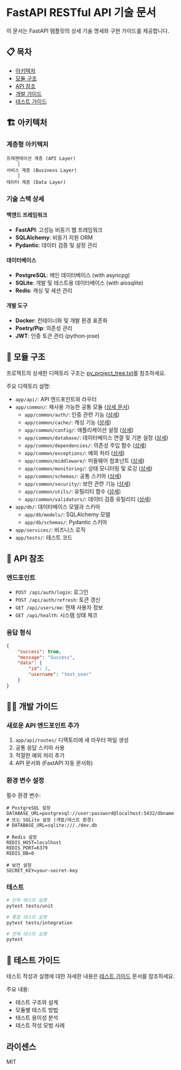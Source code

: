 # FastAPI RESTful API 기술 문서

이 문서는 FastAPI 템플릿의 상세 기술 명세와 구현 가이드를 제공합니다.

## 📋 목차

- [아키텍처](#아키텍처)
- [모듈 구조](#모듈-구조)
- [API 참조](#api-참조)
- [개발 가이드](#개발-가이드)
- [테스트 가이드](#테스트-가이드)

## 🏗 아키텍처

### 계층형 아키텍처

```
프레젠테이션 계층 (API Layer)
    │
서비스 계층 (Business Layer)
    │
데이터 계층 (Data Layer)
```

### 기술 스택 상세

#### 백엔드 프레임워크

- **FastAPI**: 고성능 비동기 웹 프레임워크
- **SQLAlchemy**: 비동기 지원 ORM
- **Pydantic**: 데이터 검증 및 설정 관리

#### 데이터베이스

- **PostgreSQL**: 메인 데이터베이스 (with asyncpg)
- **SQLite**: 개발 및 테스트용 데이터베이스 (with aiosqlite)
- **Redis**: 캐싱 및 세션 관리

#### 개발 도구

- **Docker**: 컨테이너화 및 개발 환경 표준화
- **Poetry/Pip**: 의존성 관리
- **JWT**: 인증 토큰 관리 (python-jose)

## 📁 모듈 구조

프로젝트의 상세한 디렉토리 구조는 [py_project_tree.txt](py_project_tree.txt)를 참조하세요.

주요 디렉토리 설명:

- `app/api/`: API 엔드포인트와 라우터
- `app/common/`: 재사용 가능한 공통 모듈 ([상세 문서](docs/common_modules.md))
  - `app/common/auth/`: 인증 관련 기능 ([상세](docs/common_modules/common_auth.md))
  - `app/common/cache/`: 캐싱 기능 ([상세](docs/common_modules/common_cache.md))
  - `app/common/config/`: 애플리케이션 설정 ([상세](docs/common_modules/common_config.md))
  - `app/common/database/`: 데이터베이스 연결 및 기본 설정 ([상세](docs/common_modules/common_database.md))
  - `app/common/dependencies/`: 의존성 주입 함수 ([상세](docs/common_modules/common_dependencies.md))
  - `app/common/exceptions/`: 예외 처리 ([상세](docs/common_modules/common_exceptions.md))
  - `app/common/middleware/`: 미들웨어 컴포넌트 ([상세](docs/common_modules/common_middleware.md))
  - `app/common/monitoring/`: 상태 모니터링 및 로깅 ([상세](docs/common_modules/common_monitoring.md))
  - `app/common/schemas/`: 공통 스키마 ([상세](docs/common_modules/common_schemas.md))
  - `app/common/security/`: 보안 관련 기능 ([상세](docs/common_modules/common_security.md))
  - `app/common/utils/`: 유틸리티 함수 ([상세](docs/common_modules/common_utils.md))
  - `app/common/validators/`: 데이터 검증 유틸리티 ([상세](docs/common_modules/common_validators.md))
- `app/db/`: 데이터베이스 모델과 스키마
  - `app/db/models/`: SQLAlchemy 모델
  - `app/db/schemas/`: Pydantic 스키마
- `app/services/`: 비즈니스 로직
- `app/tests/`: 테스트 코드

## 🔌 API 참조

### 엔드포인트

- `POST /api/auth/login`: 로그인
- `POST /api/auth/refresh`: 토큰 갱신
- `GET /api/users/me`: 현재 사용자 정보
- `GET /api/health`: 시스템 상태 체크

### 응답 형식

```json
{
    "success": true,
    "message": "Success",
    "data": {
        "id": 1,
        "username": "test_user"
    }
}
```

## 👨‍💻 개발 가이드

### 새로운 API 엔드포인트 추가

1. `app/api/routes/` 디렉토리에 새 라우터 파일 생성
2. 공통 응답 스키마 사용
3. 적절한 예외 처리 추가
4. API 문서화 (FastAPI 자동 문서화)

### 환경 변수 설정

필수 환경 변수:

```env
# PostgreSQL 설정
DATABASE_URL=postgresql://user:password@localhost:5432/dbname
# 또는 SQLite 설정 (개발/테스트 환경)
# DATABASE_URL=sqlite:///./dev.db

# Redis 설정
REDIS_HOST=localhost
REDIS_PORT=6379
REDIS_DB=0

# 보안 설정
SECRET_KEY=your-secret-key
```

### 테스트

```bash
# 단위 테스트 실행
pytest tests/unit

# 통합 테스트 실행
pytest tests/integration

# 전체 테스트 실행
pytest
```

## 📝 테스트 가이드

테스트 작성과 실행에 대한 자세한 내용은 [테스트 가이드](docs/testing_guide.md) 문서를 참조하세요.

주요 내용:

- 테스트 구조와 설계
- 모듈별 테스트 방법
- 테스트 용이성 분석
- 테스트 작성 모범 사례

## 라이센스

MIT
